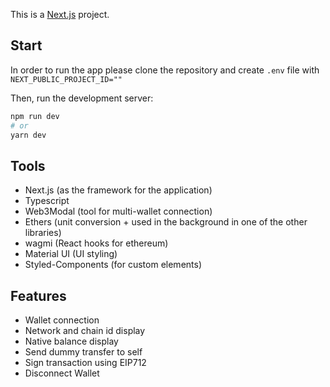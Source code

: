 This is a [Next.js](https://nextjs.org/) project.

## Start

In order to run the app please clone the repository and create `.env` file with `NEXT_PUBLIC_PROJECT_ID=""`

Then, run the development server:

```bash
npm run dev
# or
yarn dev
```

## Tools

- Next.js (as the framework for the application)
- Typescript
- Web3Modal (tool for multi-wallet connection)
- Ethers (unit conversion + used in the background in one of the other libraries)
- wagmi (React hooks for ethereum)
- Material UI (UI styling)
- Styled-Components (for custom elements)

## Features

- Wallet connection
- Network and chain id display
- Native balance display
- Send dummy transfer to self
- Sign transaction using EIP712
- Disconnect Wallet
